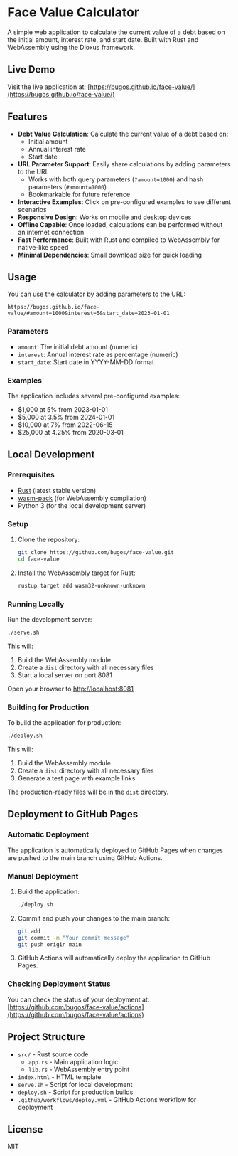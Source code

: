 # Face Value Calculator

A simple web application to calculate the current value of a debt based on the initial amount, interest rate, and start date. Built with Rust and WebAssembly using the Dioxus framework.

## Live Demo

Visit the live application at: [https://bugos.github.io/face-value/](https://bugos.github.io/face-value/)

## Features

- **Debt Value Calculation**: Calculate the current value of a debt based on:
  - Initial amount
  - Annual interest rate
  - Start date
- **URL Parameter Support**: Easily share calculations by adding parameters to the URL
  - Works with both query parameters (`?amount=1000`) and hash parameters (`#amount=1000`)
  - Bookmarkable for future reference
- **Interactive Examples**: Click on pre-configured examples to see different scenarios
- **Responsive Design**: Works on mobile and desktop devices
- **Offline Capable**: Once loaded, calculations can be performed without an internet connection
- **Fast Performance**: Built with Rust and compiled to WebAssembly for native-like speed
- **Minimal Dependencies**: Small download size for quick loading

## Usage

You can use the calculator by adding parameters to the URL:

```
https://bugos.github.io/face-value/#amount=1000&interest=5&start_date=2023-01-01
```

### Parameters

- `amount`: The initial debt amount (numeric)
- `interest`: Annual interest rate as percentage (numeric)
- `start_date`: Start date in YYYY-MM-DD format

### Examples

The application includes several pre-configured examples:
- $1,000 at 5% from 2023-01-01
- $5,000 at 3.5% from 2024-01-01
- $10,000 at 7% from 2022-06-15
- $25,000 at 4.25% from 2020-03-01

## Local Development

### Prerequisites

- [Rust](https://www.rust-lang.org/tools/install) (latest stable version)
- [wasm-pack](https://rustwasm.github.io/wasm-pack/installer/) (for WebAssembly compilation)
- Python 3 (for the local development server)

### Setup

1. Clone the repository:
   ```bash
   git clone https://github.com/bugos/face-value.git
   cd face-value
   ```

2. Install the WebAssembly target for Rust:
   ```bash
   rustup target add wasm32-unknown-unknown
   ```

### Running Locally

Run the development server:
```bash
./serve.sh
```

This will:
1. Build the WebAssembly module
2. Create a `dist` directory with all necessary files
3. Start a local server on port 8081

Open your browser to [http://localhost:8081](http://localhost:8081)

### Building for Production

To build the application for production:
```bash
./deploy.sh
```

This will:
1. Build the WebAssembly module
2. Create a `dist` directory with all necessary files
3. Generate a test page with example links

The production-ready files will be in the `dist` directory.

## Deployment to GitHub Pages

### Automatic Deployment

The application is automatically deployed to GitHub Pages when changes are pushed to the main branch using GitHub Actions.

### Manual Deployment

1. Build the application:
   ```bash
   ./deploy.sh
   ```

2. Commit and push your changes to the main branch:
   ```bash
   git add .
   git commit -m "Your commit message"
   git push origin main
   ```

3. GitHub Actions will automatically deploy the application to GitHub Pages.

### Checking Deployment Status

You can check the status of your deployment at:
[https://github.com/bugos/face-value/actions](https://github.com/bugos/face-value/actions)

## Project Structure

- `src/` - Rust source code
  - `app.rs` - Main application logic
  - `lib.rs` - WebAssembly entry point
- `index.html` - HTML template
- `serve.sh` - Script for local development
- `deploy.sh` - Script for production builds
- `.github/workflows/deploy.yml` - GitHub Actions workflow for deployment

## License

MIT
